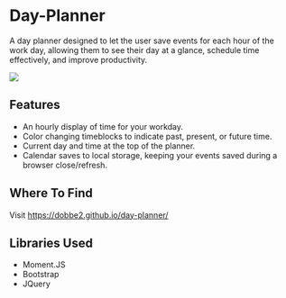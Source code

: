 # Day-Planner
A day planner designed to let the user save events for each hour of the work day, allowing them to see their day at a glance, schedule time effectively, and improve productivity.  

![](https://i.imgur.com/T7u5TkB.png)
## Features

* An hourly display of time for your workday.
* Color changing timeblocks to indicate past, present, or future time.
* Current day and time at the top of the planner.
* Calendar saves to local storage, keeping your events saved during a browser close/refresh.


## Where To Find

Visit https://dobbe2.github.io/day-planner/

## Libraries Used

* Moment.JS
* Bootstrap
* JQuery

